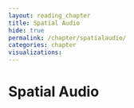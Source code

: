 ```yaml
---
layout: reading_chapter
title: Spatial Audio
hide: true
permalink: /chapter/spatialaudio/
categories: chapter
visualizations:
---
```


# Spatial Audio
